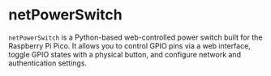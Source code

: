 # netPowerSwitch
`netPowerSwitch` is a Python-based web-controlled power switch built for the Raspberry Pi Pico. It allows you to control GPIO pins via a web interface, toggle GPIO states with a physical button, and configure network and authentication settings.
